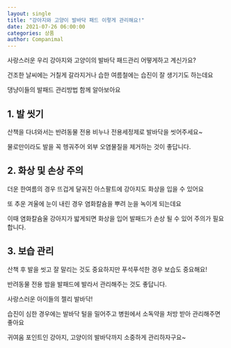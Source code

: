 ```yaml
---
layout: single
title: "강아지와 고양이 발바닥 패드 이렇게 관리해요!"
date: 2021-07-26 06:00:00
categories: 상품
author: Companimal
---
```


사랑스러운 우리 강아지와 고양이의 발바닥 패드관리 어떻게하고 계신가요?

건조한 날씨에는 거칠게 갈라지거나 습한 여름철에는 습진이 잘 생기기도 하는데요

댕냥이들의 발패드 관리방법 함께 알아보아요

## 1. 발 씻기

산책을 다녀와서는 반려동물 전용 비누나 전용세정제로 발바닥을 씻어주세요~

물로만이라도 발을 꼭 헹궈주어 외부 오염물질을 제거하는 것이 좋답니다.

## 2. 화상 및 손상 주의

더운 한여름의 경우 뜨겁게 달궈진 아스팔트에 강아지도 화상을 입을 수 있어요

또 추운 겨울에 눈이 내린 경우 염화칼슘을 뿌려 눈을 녹이게 되는데요

이때 염화칼슘울 강아지가 밟게되면 화상을 입어 발패드가 손상 될 수 있어 주의가 필요합니다.

## 3. 보습 관리

산책 후 발을 씻고 잘 말리는 것도 중요하지만 푸석푸석한 경우 보습도 중요해요!

반려동물 전용 밤을 발패드에 발라서 관리해주는 것도 좋답니다.

사랑스러운 아이들의 젤리 발바닥!

습진이 심한 경우에는 발바닥 털을 밀어주고 병원에서 소독약을 처방 받아 관리해주면 좋아요

귀여움 포인트인 강아지, 고양이의 발바닥까지 소중하게 관리하자구요~
